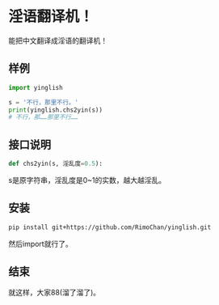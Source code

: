 # 淫语翻译机！

能把中文翻译成淫语的翻译机！


## 样例

```python
import yinglish

s = '不行，那里不行。'
print(yinglish.chs2yin(s))
# 不行，那……那里不行……
```


## 接口说明

```python
def chs2yin(s, 淫乱度=0.5):
```

s是原字符串，淫乱度是0~1的实数，越大越淫乱。


## 安装

```bash 
pip install git+https://github.com/RimoChan/yinglish.git
```

然后import就行了。


## 结束

就这样，大家88(溜了溜了)。

